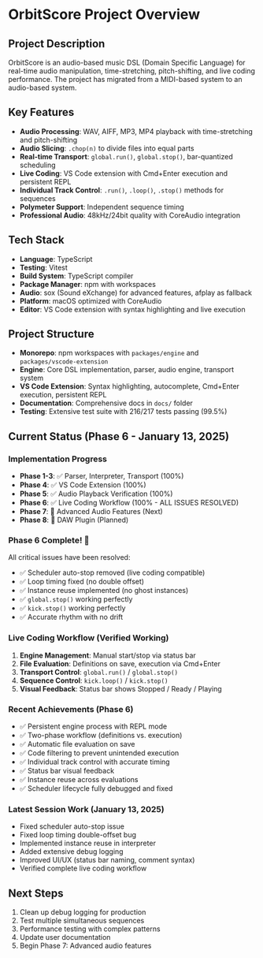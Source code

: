 # OrbitScore Project Overview

## Project Description
OrbitScore is an audio-based music DSL (Domain Specific Language) for real-time audio manipulation, time-stretching, pitch-shifting, and live coding performance. The project has migrated from a MIDI-based system to an audio-based system.

## Key Features
- **Audio Processing**: WAV, AIFF, MP3, MP4 playback with time-stretching and pitch-shifting
- **Audio Slicing**: `.chop(n)` to divide files into equal parts
- **Real-time Transport**: `global.run()`, `global.stop()`, bar-quantized scheduling
- **Live Coding**: VS Code extension with Cmd+Enter execution and persistent REPL
- **Individual Track Control**: `.run()`, `.loop()`, `.stop()` methods for sequences
- **Polymeter Support**: Independent sequence timing
- **Professional Audio**: 48kHz/24bit quality with CoreAudio integration

## Tech Stack
- **Language**: TypeScript
- **Testing**: Vitest
- **Build System**: TypeScript compiler
- **Package Manager**: npm with workspaces
- **Audio**: sox (Sound eXchange) for advanced features, afplay as fallback
- **Platform**: macOS optimized with CoreAudio
- **Editor**: VS Code extension with syntax highlighting and live execution

## Project Structure
- **Monorepo**: npm workspaces with `packages/engine` and `packages/vscode-extension`
- **Engine**: Core DSL implementation, parser, audio engine, transport system
- **VS Code Extension**: Syntax highlighting, autocomplete, Cmd+Enter execution, persistent REPL
- **Documentation**: Comprehensive docs in `docs/` folder
- **Testing**: Extensive test suite with 216/217 tests passing (99.5%)

## Current Status (Phase 6 - January 13, 2025)

### Implementation Progress
- **Phase 1-3**: ✅ Parser, Interpreter, Transport (100%)
- **Phase 4**: ✅ VS Code Extension (100%)
- **Phase 5**: ✅ Audio Playback Verification (100%)
- **Phase 6**: ✅ Live Coding Workflow (100% - ALL ISSUES RESOLVED)
- **Phase 7**: 📝 Advanced Audio Features (Next)
- **Phase 8**: 📝 DAW Plugin (Planned)

### Phase 6 Complete! 🎉
All critical issues have been resolved:
- ✅ Scheduler auto-stop removed (live coding compatible)
- ✅ Loop timing fixed (no double offset)
- ✅ Instance reuse implemented (no ghost instances)
- ✅ `global.stop()` working perfectly
- ✅ `kick.stop()` working perfectly
- ✅ Accurate rhythm with no drift

### Live Coding Workflow (Verified Working)
1. **Engine Management**: Manual start/stop via status bar
2. **File Evaluation**: Definitions on save, execution via Cmd+Enter
3. **Transport Control**: `global.run()` / `global.stop()`
4. **Sequence Control**: `kick.loop()` / `kick.stop()`
5. **Visual Feedback**: Status bar shows Stopped / Ready / Playing

### Recent Achievements (Phase 6)
- ✅ Persistent engine process with REPL mode
- ✅ Two-phase workflow (definitions vs. execution)
- ✅ Automatic file evaluation on save
- ✅ Code filtering to prevent unintended execution
- ✅ Individual track control with accurate timing
- ✅ Status bar visual feedback
- ✅ Instance reuse across evaluations
- ✅ Scheduler lifecycle fully debugged and fixed

### Latest Session Work (January 13, 2025)
- Fixed scheduler auto-stop issue
- Fixed loop timing double-offset bug
- Implemented instance reuse in interpreter
- Added extensive debug logging
- Improved UI/UX (status bar naming, comment syntax)
- Verified complete live coding workflow

## Next Steps
1. Clean up debug logging for production
2. Test multiple simultaneous sequences
3. Performance testing with complex patterns
4. Update user documentation
5. Begin Phase 7: Advanced audio features